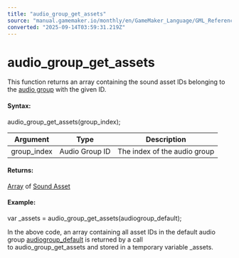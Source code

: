 ```yaml
---
title: "audio_group_get_assets"
source: "manual.gamemaker.io/monthly/en/GameMaker_Language/GML_Reference/Asset_Management/Audio/Audio_Groups/audio_group_get_assets.htm"
converted: "2025-09-14T03:59:31.219Z"
---
```


# audio\_group\_get\_assets

This function returns an array containing the sound asset IDs belonging to the [audio group](../../../../../Settings/Audio_Groups.md) with the given ID.

#### Syntax:

audio\_group\_get\_assets(group\_index);

| Argument | Type | Description |
| --- | --- | --- |
| group_index | Audio Group ID | The index of the audio group |

#### Returns:

[Array](../../../../GML_Overview/Arrays.md) of [Sound Asset](../../../../../The_Asset_Editors/Sounds.md)

#### Example:

var \_assets = audio\_group\_get\_assets(audiogroup\_default);

In the above code, an array containing all asset IDs in the default audio group [audiogroup\_default](audiogroup_default.md) is returned by a call to audio\_group\_get\_assets and stored in a temporary variable \_assets.